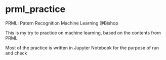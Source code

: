 # prml_practice
PRML: Patern Recognition Machine Learning @Bishop

This is my try to practice on machine learning, based on the contents from PRML

Most of the practice is written in Jupyter Notebook for the purpose of run and check
